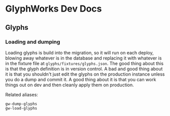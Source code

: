 # GlyphWorks Dev Docs

## Glyphs

### Loading and dumping

Loading glyphs is build into the migration, so it will run on each deploy,
blowing away whatever is in the database and replacing it with whatever is in
the fixture file at `glyphs/fixtures/glyphs.json`. The good thing about this is
that the glyph definition is in version control. A bad and good thing about it
is that you shouldn't just edit the glyphs on the production instance unless you
do a dump and commit it. A good thing about it is that you can work things out
on dev and then cleanly apply them on production.

Related aliases:

    gw-dump-glyphs
    gw-load-glyphs
